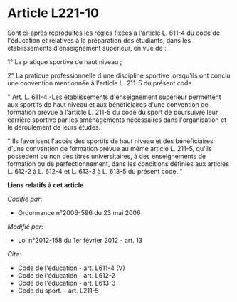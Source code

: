 # Article L221-10

Sont ci-après reproduites les règles fixées à l'article L. 611-4 du code de l'éducation et relatives à la préparation des
étudiants, dans les établissements d'enseignement supérieur, en vue de : 

1° La pratique sportive de haut niveau ; 

2° La pratique professionnelle d'une discipline sportive lorsqu'ils ont conclu une convention mentionnée à l'article L. 211-5
du présent code. 

" Art. L. 611-4.-Les établissements d'enseignement supérieur permettent aux sportifs de haut niveau et aux bénéficiaires
d'une convention de formation prévue à l'article L. 211-5 du code du sport de poursuivre leur carrière sportive par les
aménagements nécessaires dans l'organisation et le déroulement de leurs études. 

" Ils favorisent l'accès des sportifs de haut niveau et des bénéficiaires d'une convention de formation prévue au même
article L. 211-5, qu'ils possèdent ou non des titres universitaires, à des enseignements de formation ou de perfectionnement,
dans les conditions définies aux articles L. 612-2 à L. 612-4 et L. 613-3 à L. 613-5 du présent code. "

**Liens relatifs à cet article**

_Codifié par_:

  - Ordonnance n°2006-596 du 23 mai 2006

_Modifié par_:

  - Loi n°2012-158 du 1er février 2012 - art. 13

_Cite_:

  - Code de l'éducation - art. L611-4 (V)
  - Code de l'éducation - art. L612-2
  - Code de l'éducation - art. L613-3
  - Code du sport. - art. L211-5
